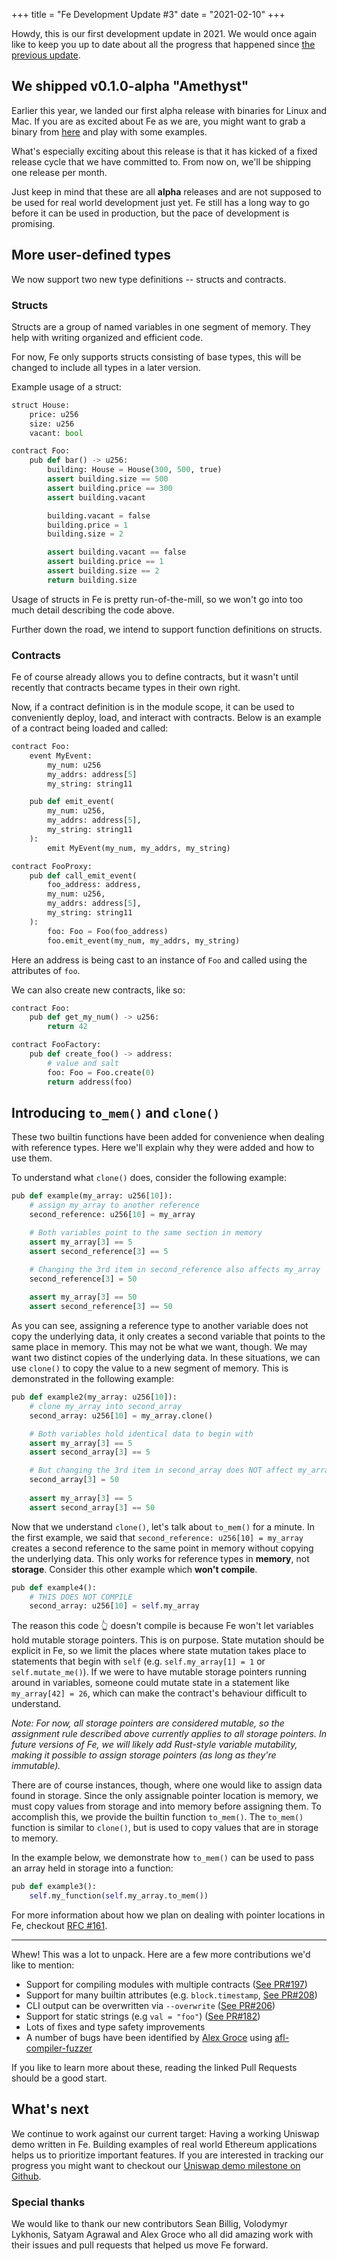 +++
title = "Fe Development Update #3"
date = "2021-02-10"
+++


Howdy, this is our first development update in 2021. We would once again like to keep you up to date about all the progress that happened since [the previous update](/posts/fe-development-update-2/).


## We shipped v0.1.0-alpha "Amethyst"

Earlier this year, we landed our first alpha release with binaries for Linux and Mac. If you are as excited about Fe as we are, you might want to grab a binary from [here](https://github.com/ethereum/fe/releases/tag/v0.1.0-alpha) and play with some examples.

What's especially exciting about this release is that it has kicked of a fixed release cycle that we have committed to. From now on, we'll be shipping one release per month.

Just keep in mind that these are all **alpha** releases and are not supposed to be used for real world development just yet. Fe still has a long way to go before it can be used in production, but the pace of development is promising.

## More user-defined types

We now support two new type definitions -- structs and contracts. 

### Structs

Structs are a group of named variables in one segment of memory. They help with writing organized and efficient code.

For now, Fe only supports structs consisting of base types, this will be changed to include all types in a later version.

Example usage of a struct:

```python
struct House:
    price: u256
    size: u256
    vacant: bool

contract Foo:
    pub def bar() -> u256:
        building: House = House(300, 500, true)
        assert building.size == 500
        assert building.price == 300
        assert building.vacant

        building.vacant = false
        building.price = 1
        building.size = 2

        assert building.vacant == false
        assert building.price == 1
        assert building.size == 2
        return building.size

```

Usage of structs in Fe is pretty run-of-the-mill, so we won't go into too much detail describing the code above.

Further down the road, we intend to support function definitions on structs.

### Contracts

Fe of course already allows you to define contracts, but it wasn't until recently that contracts became types in their own right.

Now, if a contract definition is in the module scope, it can be used to conveniently deploy, load, and interact with contracts. Below is an example of a contract being loaded and called:

```python
contract Foo:
    event MyEvent:
        my_num: u256
        my_addrs: address[5]
        my_string: string11

    pub def emit_event(
        my_num: u256, 
        my_addrs: address[5], 
        my_string: string11
    ):
        emit MyEvent(my_num, my_addrs, my_string)

contract FooProxy:
    pub def call_emit_event(
        foo_address: address,
        my_num: u256,
        my_addrs: address[5],
        my_string: string11
    ):
        foo: Foo = Foo(foo_address)
        foo.emit_event(my_num, my_addrs, my_string)
```

Here an address is being cast to an instance of `Foo` and called using the attributes of `foo`.

We can also create new contracts, like so:

```python
contract Foo:
    pub def get_my_num() -> u256:
        return 42

contract FooFactory:
    pub def create_foo() -> address:
        # value and salt
        foo: Foo = Foo.create(0)
        return address(foo)
```

## Introducing `to_mem()` and `clone()`

These two builtin functions have been added for convenience when dealing with reference types. Here we'll explain why they were added and how to use them.

To understand what `clone()` does, consider the following example:

```python
pub def example(my_array: u256[10]):
    # assign my_array to another reference
    second_reference: u256[10] = my_array

    # Both variables point to the same section in memory
    assert my_array[3] == 5
    assert second_reference[3] == 5

    # Changing the 3rd item in second_reference also affects my_array
    second_reference[3] = 50
 
    assert my_array[3] == 50
    assert second_reference[3] == 50
```

As you can see, assigning a reference type to another variable does not copy the underlying data, it only creates a second variable that points to the same place in memory. This may not be what we want, though. We may want two distinct copies of the underlying data. In these situations, we can use `clone()` to copy the value to a new segment of memory. This is demonstrated in the following example:


```python
pub def example2(my_array: u256[10]):
    # clone my_array into second_array
    second_array: u256[10] = my_array.clone()

    # Both variables hold identical data to begin with
    assert my_array[3] == 5
    assert second_array[3] == 5

    # But changing the 3rd item in second_array does NOT affect my_array
    second_array[3] = 50
 
    assert my_array[3] == 5
    assert second_array[3] == 50
```


Now that we understand `clone()`, let's talk about `to_mem()` for a minute. In the first example, we said that `second_reference: u256[10] = my_array` creates a second reference to the same point in memory without copying the underlying data. This only works for reference types in **memory**, not **storage**. Consider this other example which **won't compile**.

```python
pub def example4():
    # THIS DOES NOT COMPILE
    second_array: u256[10] = self.my_array
```

The reason this code 👆 doesn't compile is because Fe won't let variables hold mutable storage pointers. This is on purpose. State mutation should be explicit in Fe, so we limit the places where state mutation takes place to statements that begin with `self` (e.g. `self.my_array[1] = 1` or `self.mutate_me()`). If we were to have mutable storage pointers running around in variables, someone could mutate state in a statement like `my_array[42] = 26`, which can make the contract's behaviour difficult to understand.

*Note: For now, all storage pointers are considered mutable, so the assignment rule described above currently applies to all storage pointers. In future versions of Fe, we will likely add Rust-style variable mutability, making it possible to assign storage pointers (as long as they're immutable).*

There are of course instances, though, where one would like to assign data found in storage. Since the only assignable pointer location is memory, we must copy values from storage and into memory before assigning them. To accomplish this, we provide the builtin function `to_mem()`. The `to_mem()` function is similar to `clone()`, but is used to copy values that are in storage to memory.

In the example below, we demonstrate how `to_mem()` can be used to pass an array held in storage into a function:

```python
pub def example3():
    self.my_function(self.my_array.to_mem())
```

For more information about how we plan on dealing with pointer locations in Fe, checkout [RFC #161](https://github.com/ethereum/fe/issues/161).

---

Whew! This was a lot to unpack. Here are a few more contributions we'd like to mention:

- Support for compiling modules with multiple contracts ([See PR#197](https://github.com/ethereum/fe/pull/197))
- Support for many builtin attributes (e.g. `block.timestamp`, [See PR#208](https://github.com/ethereum/fe/pull/208))
- CLI output can be overwritten via `--overwrite` ([See PR#206](https://github.com/ethereum/fe/pull/206))
- Support for static strings (e.g `val = "foo"`) ([See PR#182](https://github.com/ethereum/fe/pull/182))
- Lots of fixes and type safety improvements
- A number of bugs have been identified by [Alex Groce](https://github.com/agroce) using [afl-compiler-fuzzer](https://github.com/agroce/afl-compiler-fuzzer)

If you like to learn more about these, reading the linked Pull Requests should be a good start.

## What's next

We continue to work against our current target: Having a working Uniswap demo written in Fe. Building examples of real world Ethereum applications helps us to prioritize important features. If you are interested in tracking our progress you might want to checkout our [Uniswap demo milestone on Github](https://github.com/ethereum/fe/milestone/4).


### Special thanks

We would like to thank our new contributors Sean Billig, Volodymyr Lykhonis, Satyam Agrawal and Alex Groce who all did amazing work with their issues and pull requests that helped us move Fe forward.